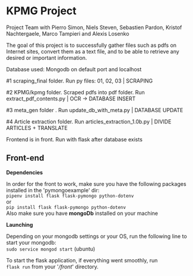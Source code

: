 # KPMG Project

Project Team with Pierro Simon, Niels Steven, Sebastien Pardon, Kristof Nachtergaele, Marco Tampieri and Alexis Losenko

The goal of this project is to successfully gather files such as pdfs on Internet sites, convert them as a text file, and to be able to retrieve any desired or important information.


Database used: Mongodb on default port and localhost


#1 scraping_final folder. Run py files: 01, 02, 03                                            |      SCRAPING

#2 KPMG/kpmg folder. Scraped pdfs into pdf folder. Run extract_pdf_contents.py                |      OCR -> DATABASE INSERT

#3 meta_gen folder . Run update_db_with_meta.py                                               |      DATABASE UPDATE

#4 Article extraction folder. Run articles_extraction_1.0b.py                                 |      DIVIDE ARTICLES + TRANSLATE

Frontend is in front. Run with flask after database exists
    
## Front-end

 **Dependencies**
 
 In order for the front to work, make sure you have the following packages installed in the 'pymongoexample' dir:  
   `pipenv install flask flask-pymongo python-dotenv`  
 or  
 `pip install flask flask-pymongo python-dotenv`    
 Also make sure you have **mongoDb** installed on your machine  
   
 
 **Launching**   
   
 Depending on your mongodb settings or your OS, run the following line to start your mongodb:  
   `sudo service mongod start` (ubuntu)  
   
 To start the flask application, if everything went smoothly, run   
   `flask run` from your '*/front*' directory.    
